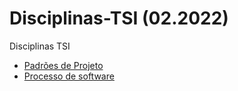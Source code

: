 # **Disciplinas-TSI (02.2022)**

Disciplinas TSI

* [Padrões de Projeto](https://github.com/43D/Disciplinas-TSI/tree/main/Padr%C3%B5es%20de%20Projeto)
* [Processo de software](https://github.com/43D/Disciplinas-TSI/tree/main/Processo%20de%20software)
